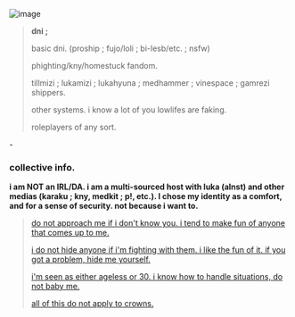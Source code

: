 ![image](https://github.com/heartruler/heartruler/assets/151466153/6c652d16-362d-4395-a54d-a2a607766f2f)

> **dni ;**
>
> basic dni. (proship ; fujo/loli ; bi-lesb/etc. ; nsfw)
> 
> phighting/kny/homestuck fandom.
>
> tillmizi ; lukamizi ; lukahyuna ; medhammer ; vinespace ; gamrezi shippers.
>
> other systems. i know a lot of you lowlifes are faking.
>
> roleplayers of any sort.

\-

### collective info.

**i am NOT an IRL/DA. i am a multi-sourced host with luka (alnst) and other medias (karaku ; kny, medkit ; p!, etc.). I chose my identity as a comfort, and for a sense of security. not because i want to.**

>[do not approach me if i don't know you. i tend to make fun of anyone that comes up to me.]()
>
>[i do not hide anyone if i'm fighting with them. i like the fun of it. if you got a problem, hide me yourself.]()
>
>[i'm seen as either ageless or 30. i know how to handle situations, do not baby me.]()
>
>[all of this do not apply to crowns.]()

